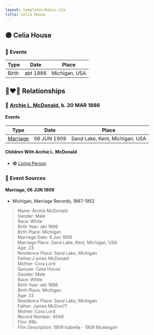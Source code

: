 ```yaml
---
layout: templates/basic.njk
title: Celia House
---
```

## 🟣 Celia House

### 📆 Events

Type | Date | Place
------ | ------ | ------
Birth | abt 1886 | Michigan, USA

## 👩‍❤️‍👨 Relationships

### 🔵 [Archie L. McDonald](/people/5/52644506), b. 20 MAR 1886

#### Events

Type | Date | Place
------ | ------ | ------
[Marriage](#event-56d0cdb2-9d83-4243-adba-68daaa391590) | 06 JUN 1909 | Sand Lake, Kent, Michigan, USA
#### Children With Archie L. McDonald
* 🟣 [Living Person](/people/1/1324224)
### 📰 Event Sources

#### <a id="event-56d0cdb2-9d83-4243-adba-68daaa391590"></a> Marriage, 06 JUN 1909
* Michigan, Marriage Records, 1867-1952
>   
  > Name: Archie McDonald  
  > Gender: Male  
  > Race: White  
  > Birth Year: abt 1886  
  > Birth Place: Michigan  
  > Marriage Date: 6 Jun 1909  
  > Marriage Place: Sand Lake, Kent, Michigan, USA  
  > Age: 23  
  > Residence Place: Sand Lake, Michigan  
  > Father:J ames McDonald  
  > Mother: Cora Lord  
  > Spouse: Celia House  
  > Gender: Male  
  > Race: White  
  > Birth Year: abt 1886  
  > Birth Place: Michigan  
  > Age: 23  
  > Residence Place: Sand Lake, Michigan  
  > Father: James McDon??  
  > Mother: Cora Lord  
  > Record Number: 4049  
  > Film: 99b  
  > Film Description: 1909 Isabella - 1909 Muskegon